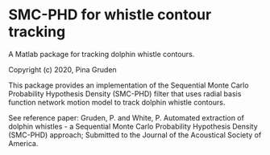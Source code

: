 
# SMC-PHD for whistle contour tracking

A Matlab package for tracking dolphin whistle contours.

Copyright (c) 2020, Pina Gruden

This package provides an implementation of the Sequential Monte Carlo Probability Hypothesis Density (SMC-PHD) filter that uses radial basis function network motion model to track dolphin whistle contours.

See reference paper: Gruden, P. and White, P. Automated extraction of dolphin whistles - a Sequential Monte Carlo Probability Hypothesis Density (SMC-PHD) approach; Submitted to the Journal of the Acoustical Society of America.